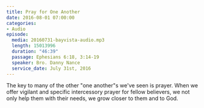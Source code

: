 ```yaml
---
title: Pray for One Another
date: 2016-08-01 07:00:00
categories:
- Audio
episode:
  media: 20160731-bayvista-audio.mp3
  length: 15013996
  duration: "46:39"
  passage: Ephesians 6:18, 3:14-19
  speaker: Bro. Danny Nance
  service_date: July 31st, 2016
---
```

The key to many of the other "one another"s we've seen is prayer. When we offer vigilant and specific intercessory prayer for fellow believers, we not only help them with their needs, we grow closer to them and to God.